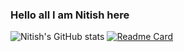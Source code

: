 ### Hello all I am Nitish here
![Nitish's GitHub stats](https://github-readme-stats.vercel.app/api?username=Nitish36&count_private=true&show_icons=true&theme=midnight-purple)
[![Readme Card](https://github-readme-stats.vercel.app/api/pin/?username=Nitish36&repo=github-readme-stats)](https://github.com/Nitish36/github-readme-stats)
